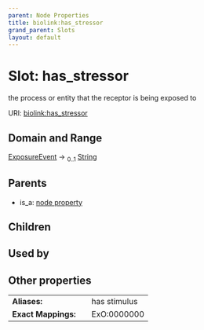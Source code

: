 ```yaml
---
parent: Node Properties
title: biolink:has_stressor
grand_parent: Slots
layout: default
---
```


# Slot: has_stressor


the process or entity that the receptor is being exposed to

URI: [biolink:has_stressor](https://w3id.org/biolink/vocab/has_stressor)

## Domain and Range

[ExposureEvent](ExposureEvent.md) ->  <sub>0..1</sub> [String](types/String.md)

## Parents

 *  is_a: [node property](node_property.md)

## Children


## Used by


## Other properties

|  |  |  |
| --- | --- | --- |
| **Aliases:** | | has stimulus |
| **Exact Mappings:** | | ExO:0000000 |

